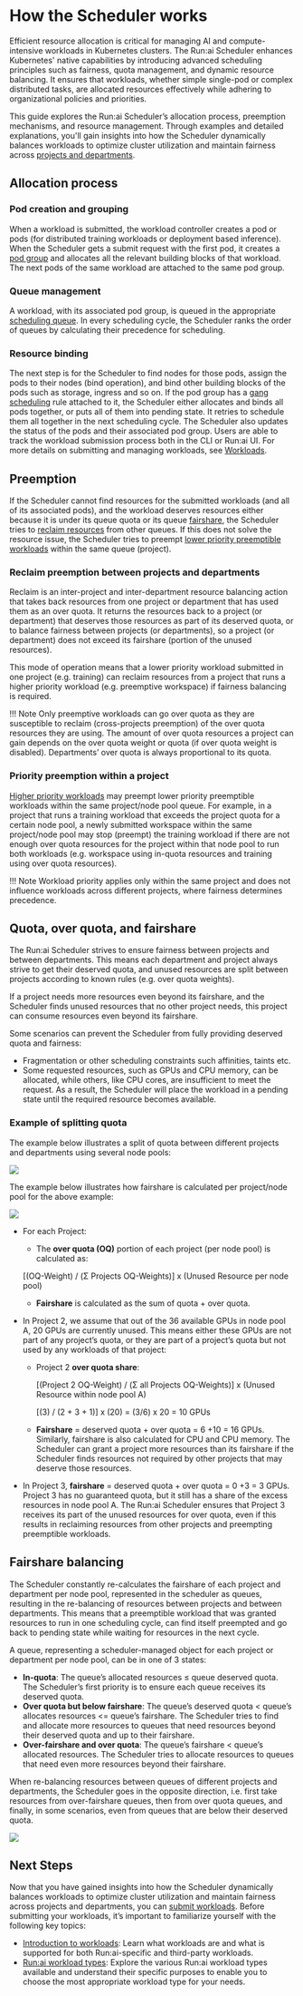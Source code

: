 # How the Scheduler works

Efficient resource allocation is critical for managing AI and compute-intensive workloads in Kubernetes clusters. The Run:ai Scheduler enhances Kubernetes' native capabilities by introducing advanced scheduling principles such as fairness, quota management, and dynamic resource balancing. It ensures that workloads, whether simple single-pod or complex distributed tasks, are allocated resources effectively while adhering to organizational policies and priorities.

This guide explores the Run:ai Scheduler’s allocation process, preemption mechanisms, and resource management. Through examples and detailed explanations, you'll gain insights into how the Scheduler dynamically balances workloads to optimize cluster utilization and maintain fairness across [projects and departments](../manage-ai-initiatives/adapting-ai-initiatives.md#mapping-your-organization).

## Allocation process

### Pod creation and grouping

When a workload is submitted, the workload controller creates a pod or pods (for distributed training workloads or deployment based inference). When the Scheduler gets a submit request with the first pod, it creates a [pod group](./runai-scheduler-concepts-and-principles.md#workloads-and-pod-groups) and allocates all the relevant building blocks of that workload. The next pods of the same workload are attached to the same pod group. 

### Queue management

A workload, with its associated pod group, is queued in the appropriate [scheduling queue](./runai-scheduler-concepts-and-principles.md#scheduling-queue). In every scheduling cycle, the Scheduler ranks the order of queues by calculating their precedence for scheduling.

### Resource binding

The next step is for the Scheduler to find nodes for those pods, assign the pods to their nodes (bind operation), and bind other building blocks of the pods such as storage, ingress and so on. If the pod group has a [gang scheduling](./runai-scheduler-concepts-and-principles.md#gang-scheduling) rule attached to it, the Scheduler either allocates and binds all pods together, or puts all of them into pending state. It retries to schedule them all together in the next scheduling cycle. The Scheduler also updates the status of the pods and their associated pod group. Users are able to track the workload submission process both in the CLI or Run:ai UI. For more details on submitting and managing workloads, see [Workloads](../workloads-in-runai/workloads.md).

## Preemption

If the Scheduler cannot find resources for the submitted workloads (and all of its associated pods), and the workload deserves resources either because it is under its queue quota or its queue [fairshare](runai-scheduler-concepts-and-principles.md#fairshare-and-fairshare-balancing), the Scheduler tries to [reclaim resources](./runai-scheduler-concepts-and-principles.md#reclaim-of-resources-between-projects-and-departments) from other queues. If this does not solve the resource issue, the Scheduler tries to preempt [lower priority preemptible workloads](./runai-scheduler-concepts-and-principles.md#preemption-of-lower-priority-workloads-within-a-project) within the same queue (project).

### Reclaim preemption between projects and departments

Reclaim is an inter-project and inter-department resource balancing action that takes back resources from one project or department that has used them as an over quota. It returns the resources back to a project (or department) that deserves those resources as part of its deserved quota, or to balance fairness between projects (or departments), so a project (or department) does not exceed its fairshare (portion of the unused resources).

This mode of operation means that a lower priority workload submitted in one project (e.g. training) can reclaim resources from a project that runs a higher priority workload (e.g. preemptive workspace) if fairness balancing is required.

!!! Note
    Only preemptive workloads can go over quota as they are susceptible to reclaim (cross-projects preemption) of the over quota resources they are using. The amount of over quota resources a project can gain depends on the over quota weight or quota (if over quota weight is disabled). Departments’ over quota is always proportional to its quota.

### Priority preemption within a project 

[Higher priority workloads](./runai-scheduler-concepts-and-principles.md#priority-and-preemption) may preempt lower priority preemptible workloads within the same project/node pool queue. For example, in a project that runs a training workload that exceeds the project quota for a certain node pool, a newly submitted workspace within the same project/node pool may stop (preempt) the training workload if there are not enough over quota resources for the project within that node pool to run both workloads (e.g. workspace using in-quota resources and training using over quota resources).

!!! Note
    Workload priority applies only within the same project and does not influence workloads across different projects, where fairness determines precedence.

## Quota, over quota, and fairshare

The Run:ai Scheduler strives to ensure fairness between projects and between departments. This means each department and project always strive to get their deserved quota, and unused resources are split between projects according to known rules (e.g. over quota weights). 

If a project needs more resources even beyond its fairshare, and the Scheduler finds unused resources that no other project needs, this project can consume resources even beyond its fairshare. 

Some scenarios can prevent the Scheduler from fully providing deserved quota and fairness:

* Fragmentation or other scheduling constraints such affinities, taints etc. 
* Some requested resources, such as GPUs and CPU memory, can be allocated, while others, like CPU cores, are insufficient to meet the request. As a result, the Scheduler will place the workload in a pending state until the required resource becomes available.


### Example of splitting quota

The example below illustrates a split of quota between different projects and departments using several node pools:

![](img/quota-split.png)

The example below illustrates how fairshare is calculated per project/node pool for the above example:

![](img/fairshare.png)

* For each Project:
  * The **over quota (OQ)** portion of each project (per node pool) is calculated as: 
  
  [(OQ-Weight) / (Σ Projects OQ-Weights)] x (Unused Resource per node pool)

  * **Fairshare** is calculated as the sum of quota + over quota.

* In Project 2, we assume that out of the 36 available GPUs in node pool A, 20 GPUs are currently unused. This means  either these GPUs are not part of any project’s quota, or they are part of a project’s quota but not used by any workloads of that project:

  * Project 2 **over quota share**: 
    
    [(Project 2 OQ-Weight) / (Σ all Projects OQ-Weights)] x (Unused Resource within node pool A)
    
    [(3) / (2 + 3 + 1)] x (20) = (3/6) x 20 = 10 GPUs

  * **Fairshare** = deserved quota + over quota = 6 +10 = 16 GPUs. Similarly, fairshare is also calculated for CPU and CPU memory. The Scheduler can grant a project more resources than its fairshare if the Scheduler finds resources not required by other projects that may deserve those resources.


* In Project 3, **fairshare** = deserved quota + over quota = 0 +3 = 3 GPUs. Project 3 has no guaranteed quota, but it still has a share of the excess resources in node pool A. The Run:ai Scheduler ensures that Project 3 receives its part of the unused resources for over quota, even if this results in reclaiming resources from other projects and preempting preemptible workloads.

## Fairshare balancing

The Scheduler constantly re-calculates the fairshare of each project and department per node pool, represented in the scheduler as queues, resulting in the re-balancing of resources between projects and between departments. This means that a preemptible workload that was granted resources to run in one scheduling cycle, can find itself preempted and go back to pending state while waiting for resources in the next cycle. 

A queue, representing a scheduler-managed object for each project or department per node pool, can be in one of 3 states:

* **In-quota**: The queue’s allocated resources ≤ queue deserved quota. The Scheduler’s first priority is to ensure each queue receives its deserved quota. 
* **Over quota but below fairshare**: The queue’s deserved quota < queue’s allocates resources <= queue’s fairshare. The Scheduler tries to find and allocate more resources to queues that need resources beyond their deserved quota and up to their fairshare. 
* **Over-fairshare and over quota**: The queue’s fairshare < queue’s allocated resources. The Scheduler tries to allocate resources to queues that need even more resources beyond their fairshare.

When re-balancing resources between queues of different projects and departments, the Scheduler goes in the opposite direction, i.e. first take resources from over-fairshare queues, then from over quota queues, and finally, in some scenarios, even from queues that are below their deserved quota. 

![](img/queue.png)

## Next Steps

Now that you have gained insights into how the Scheduler dynamically balances workloads to optimize cluster utilization and maintain fairness across projects and departments, you can [submit workloads](../workloads-in-runai/workloads.md). Before submitting your workloads, it’s important to familiarize yourself with the following key topics:

* [Introduction to workloads](../workloads-in-runai/introduction-to-workloads.md): Learn what workloads are and what is supported for both Run:ai-specific and third-party workloads.
* [Run:ai workload types](../workloads-in-runai/workload-types.md): Explore the various Run:ai workload types available and understand their specific purposes to enable you to choose the most appropriate workload type for your needs. 